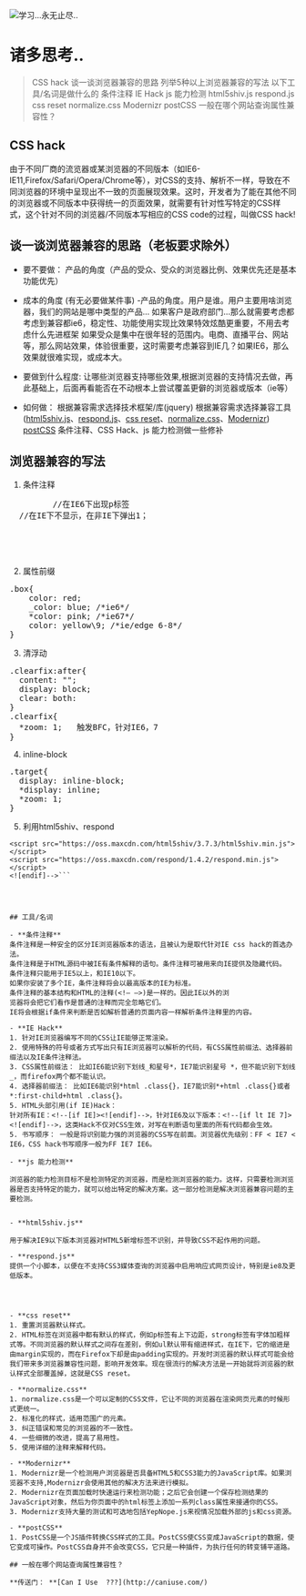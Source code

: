 ![学习...永无止尽..](https://images.pexels.com/photos/431722/pexels-photo-431722.jpeg?w=940&h=650&auto=compress&cs=tinysrgb)



#  诸多思考..

> CSS hack
>谈一谈浏览器兼容的思路
> 列举5种以上浏览器兼容的写法
>以下工具/名词是做什么的
> 条件注释
> IE Hack
> js 能力检测
> html5shiv.js
> respond.js
> css reset
> normalize.css
> Modernizr
> postCSS
> 一般在哪个网站查询属性兼容性？


## CSS hack
由于不同厂商的流览器或某浏览器的不同版本（如IE6-IE11,Firefox/Safari/Opera/Chrome等），对CSS的支持、解析不一样，导致在不同浏览器的环境中呈现出不一致的页面展现效果。这时，开发者为了能在其他不同的浏览器或不同版本中获得统一的页面效果，就需要有针对性写特定的CSS样式，这个针对不同的浏览器/不同版本写相应的CSS code的过程，叫做CSS hack!



## 谈一谈浏览器兼容的思路（老板要求除外）
- 要不要做：
产品的角度（产品的受众、受众的浏览器比例、效果优先还是基本功能优先）
- 成本的角度 (有无必要做某件事)
 -产品的角度。用户是谁。用户主要用啥浏览器，我们的网站是哪中类型的产品... 如果客户是政府部门...那么就需要考虑都考虑到兼容都ie6，稳定性、功能使用实现比效果特效炫酷更重要，不用去考虑什么先进框架 如果受众是集中在很年轻的范围内。电商、直播平台、网站等，那么网站效果，体验很重要，这时需要考虑兼容到IE几？如果IE6，那么效果就很难实现，或成本大。
- 要做到什么程度:
让哪些浏览器支持哪些效果,根据浏览器的支持情况去做，再此基础上，后面再看能否在不动根本上尝试覆盖更僻的浏览器或版本（ie等）

- 如何做：
根据兼容需求选择技术框架/库(jquery)
根据兼容需求选择兼容工具([html5shiv.js](https://github.com/aFarkas/html5shiv)、[respond.js](https://github.com/scottjehl/Respond)、[css reset](https://segmentfault.com/a/1190000003021766)、[normalize.css](https://github.com/necolas/normalize.css)、[Modernizr](https://github.com/Modernizr/Modernizr))
[postCSS](https://github.com/postcss/postcss)
条件注释、CSS Hack、js 能力检测做一些修补


##  浏览器兼容的写法



1. 条件注释
<pre><!--[if IE 6]> <p>You are using Internet Explorer 6.</p> 
<![endif]-->         //在IE6下出现p标签
<!--[if !IE]><!-->  //在IE下不显示，在非IE下弹出1；
<script>alert(1);</script>
<!--<![endif]-->
<!--[if IE 8]>  在IE6下引入css文件
<link href="ie8only.css" rel="stylesheet"> 
<![endif]--></pre>


2. 属性前缀
<pre>.box{ 
    color: red; 
  	_color: blue; /*ie6*/
    *color: pink; /*ie67*/ 
    color: yellow\9; /*ie/edge 6-8*/
}</pre>

3. 清浮动
<pre>.clearfix:after{
  content: "";
  display: block;
  clear: both:
}
.clearfix{
  *zoom: 1;   触发BFC，针对IE6，7
}</pre>


4. inline-block
<pre>.target{
  display: inline-block;
  *display: inline;
  *zoom: 1;
}</pre>


5. 利用html5shiv、respond
```<!--[if lt IE 9]>
<script src="https://oss.maxcdn.com/html5shiv/3.7.3/html5shiv.min.js"></script>
<script src="https://oss.maxcdn.com/respond/1.4.2/respond.min.js"></script>
<![endif]-->```




## 工具/名词

- **条件注释**
条件注释是一种安全的区分IE浏览器版本的语法，且被认为是取代针对IE css hack的首选办法。
条件注释是于HTML源码中被IE有条件解释的语句。条件注释可被用来向IE提供及隐藏代码。
条件注释只能用于IE5以上，和IE10以下。
如果你安装了多个IE，条件注释将会以最高版本的IE为标准。
条件注释的基本结构和HTML的注释(<!– –>)是一样的。因此IE以外的浏
览器将会把它们看作是普通的注释而完全忽略它们。
IE将会根据if条件来判断是否如解析普通的页面内容一样解析条件注释里的内容。

- **IE Hack**
1. 针对IE浏览器编写不同的CSS让IE能够正常渲染。
2. 使用特殊的符号或者方式写出只有IE浏览器可以解析的代码，有CSS属性前缀法、选择器前缀法以及IE条件注释法。
3. CSS属性前缀法： 比如IE6能识别下划线_和星号*，IE7能识别星号 *，但不能识别下划线_，而firefox两个都不能认识。
4. 选择器前缀法： 比如IE6能识别*html .class{}，IE7能识别*+html .class{}或者*:first-child+html .class{}。
5. HTML头部引用(if IE)Hack：
针对所有IE：<!--[if IE]><![endif]-->，针对IE6及以下版本：<!--[if lt IE 7]><![endif]-->，这类Hack不仅对CSS生效，对写在判断语句里面的所有代码都会生效。
5. 书写顺序： 一般是将识别能力强的浏览器的CSS写在前面。浏览器优先级别：FF < IE7 < IE6，CSS hack书写顺序一般为FF IE7 IE6。

- **js 能力检测**

浏览器的能力检测目标不是检测特定的浏览器，而是检测浏览器的能力。这样，只需要检测浏览器是否支持特定的能力，就可以给出特定的解决方案。这一部分检测是解决浏览器兼容问题的主要检测。


- **html5shiv.js**

用于解决IE9以下版本浏览器对HTML5新增标签不识别，并导致CSS不起作用的问题。

- **respond.js**
提供一个小脚本，以便在不支持CSS3媒体查询的浏览器中启用响应式网页设计，特别是ie8及更低版本。




- **css reset**
1. 重置浏览器默认样式。
2. HTML标签在浏览器中都有默认的样式，例如p标签有上下边距，strong标签有字体加粗样式等。不同浏览器的默认样式之间存在差别，例如ul默认带有缩进样式，在IE下，它的缩进是由margin实现的，而在Firefox下却是由padding实现的。开发时浏览器的默认样式可能会给我们带来多浏览器兼容性问题，影响开发效率。现在很流行的解决方法是一开始就将浏览器的默认样式全部覆盖掉，这就是CSS reset。

- **normalize.css**
1. normalize.css是一个可以定制的CSS文件，它让不同的浏览器在渲染网页元素的时候形式更统一。
2. 标准化的样式，适用范围广的元素。
3. 纠正错误和常见的浏览器的不一致性。
4. 一些细微的改进，提高了易用性。
5. 使用详细的注释来解释代码。

- **Modernizr**
1. Modernizr是一个检测用户浏览器是否具备HTML5和CSS3能力的JavaScript库。如果浏览器不支持,Modernizr会使用其他的解决方法来进行模拟。
2. Modernizr在页面加载时快速运行来检测功能；之后它会创建一个保存检测结果的JavaScript对象，然后为你页面中的html标签上添加一系列class属性来接通你的CSS。
3. Modernizr支持大量的测试和可选地包括YepNope.js来视情况加载外部的js和css资源。

- **postCSS**
1. PostCSS是一个JS插件转换CSS样式的工具。PostCSS使CSS变成JavaScript的数据，使它变成可操作。PostCSS自身并不会改变CSS，它只是一种插件，为执行任何的转变铺平道路。

## 一般在哪个网站查询属性兼容性？

**传送门： **[Can I Use  ???](http://caniuse.com/) 
